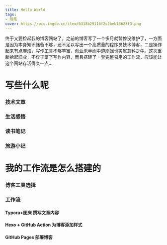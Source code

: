 ```yaml
---
title: Hello World
tags:
- 随笔
cover: https://pic.imgdb.cn/item/6318b29116f2c2beb15628f3.png
---
```

 终于又要捡起我的博客网站了，之前的博客写了一个多月就暂停没维护了，一方面是因为本身知识储备不够，还不足以写出一个高质量的程序员技术博客，二是操作起来有点麻烦，写作工具不够丰富，创业未半而中道崩殂也实属意料之中。这次重新拾起旧业，不仅丰富了写作内容，而且搭建了一套完整易用的工作流，应该能让这个网站存活得久一点...

# 写些什么呢

### 技术文章



### 生活感悟



### 读书笔记



### 旅游小记



# 我的工作流是怎么搭建的

### 博客工具选择



### 工作流

#### Typora+图床 撰写文章内容



#### Hexo + GitHub Action 为博客添加样式



#### GitHub Pages 部署博客

